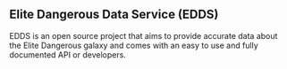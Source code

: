 ## Elite Dangerous Data Service (EDDS)

EDDS is an open source project that aims to provide accurate data about the Elite Dangerous galaxy and comes with an easy to use and fully documented API or developers.